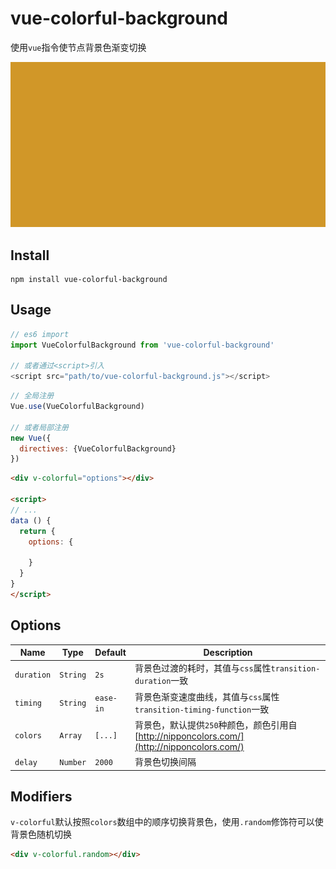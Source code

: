 # vue-colorful-background
使用`vue`指令使节点背景色渐变切换

![demo gif](./v-colorful.gif)

## Install

```shell
npm install vue-colorful-background
```

## Usage

```js
// es6 import
import VueColorfulBackground from 'vue-colorful-background'

// 或者通过<script>引入
<script src="path/to/vue-colorful-background.js"></script>
```

```js
// 全局注册
Vue.use(VueColorfulBackground)

// 或者局部注册
new Vue({
  directives: {VueColorfulBackground}
})
```

```html
<div v-colorful="options"></div>

<script>
// ...
data () {
  return {
    options: {

    }
  }
}
</script>
```

## Options

| Name | Type | Default | Description |
| --- | --- | --- | --- |
| `duration` | `String` | `2s` | 背景色过渡的耗时，其值与`css`属性`transition-duration`一致 |
| `timing` | `String` | `ease-in` | 背景色渐变速度曲线，其值与`css`属性`transition-timing-function`一致 |
| `colors` | `Array` | `[...]` | 背景色，默认提供`250`种颜色，颜色引用自[http://nipponcolors.com/](http://nipponcolors.com/) |
| `delay` | `Number` | `2000` | 背景色切换间隔 |

## Modifiers

`v-colorful`默认按照`colors`数组中的顺序切换背景色，使用`.random`修饰符可以使背景色随机切换

```html
<div v-colorful.random></div>
```